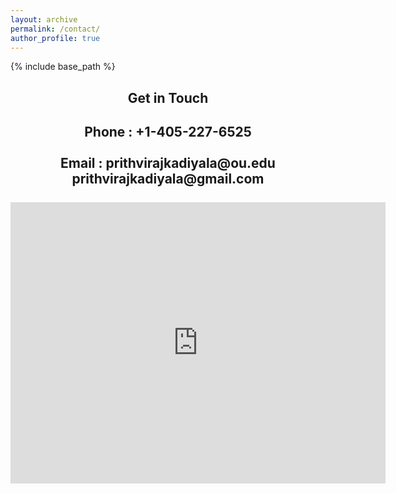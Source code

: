 ```yaml
---
layout: archive
permalink: /contact/
author_profile: true
---
```


{% include base_path %}
<h2 align="center">Get in Touch<h2>
<p align="center">
Phone : +1-405-227-6525
<br>  
<br>
Email : prithvirajkadiyala@ou.edu <br> prithvirajkadiyala@gmail.com
<br>
<br>
<iframe src="https://www.google.com/maps/embed?pb=!1m18!1m12!1m3!1d3260.202257703006!2d-97.4288037848999!3d35.20143066374313!2m3!1f0!2f0!3f0!3m2!1i1024!2i768!4f13.1!3m3!1m2!1s0x87b24288a7d8fd7d%3A0x50c2a7395e0d86a0!2s936+Deonne+Cir%2C+Norman%2C+OK+73071!5e0!3m2!1sen!2sus!4v1536095680930" width="600" height="450" frameborder="0" style="border:0" allowfullscreen></iframe>

</p>
